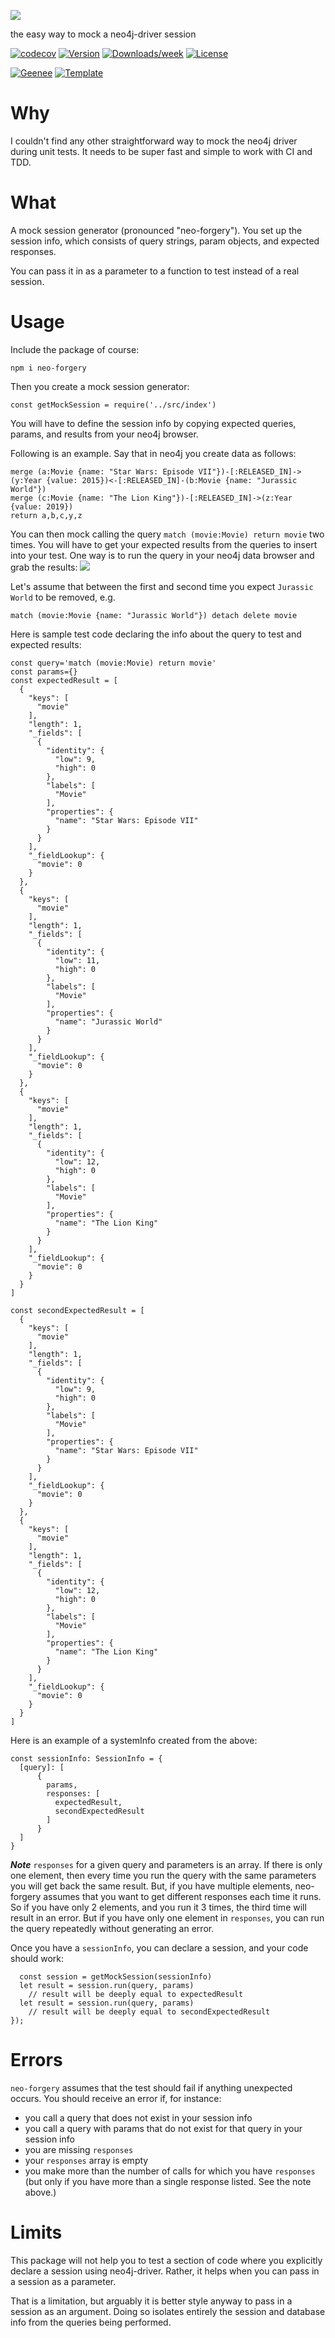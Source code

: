 
[//]: # ( ns__file unit: standard, comp: README.md )

[//]: # ( ns__custom_start beginning )

[//]: # ( ns__custom_end beginning )

[//]: # ( ns__start_section intro )

[//]: # ( ns__custom_start description )

![](images/neo-forgery.gif)

the easy way to mock a neo4j-driver session

[//]: # ( ns__custom_end description )

[//]: # ( ns__custom_start afterDescription )

[//]: # ( ns__custom_end afterDescription )

[//]: # ( ns__custom_start badges )

[//]: # ( ns__start_section usageSection )

[![codecov](https://codecov.io/gh/YizYah/neo-forgery/branch/main/graph/badge.svg?token=019QO4XK1Z)](https://codecov.io/gh/YizYah/neo-forgery)
[![Version](https://img.shields.io/npm/v/neo-forgery.svg)](https://npmjs.org/package/neo-forgery)
[![Downloads/week](https://img.shields.io/npm/dw/neo-forgery.svg)](https://npmjs.org/package/neo-forgery)
[![License](https://img.shields.io/npm/l/neo-forgery.svg)](https://github.com/YizYah/neo-forgery/blob/master/package.json)

[![Geenee](https://img.shields.io/badge/maintained%20by-geenee-brightgreen)](https://npmjs.org/package/geenee)
[![Template](https://img.shields.io/badge/template-ts--packrat-blue)](https://npmjs.org/package/ts-packrat)

[//]: # ( ns__custom_end badges )

[//]: # ( ns__end_section intro )


[//]: # ( ns__start_section api )


[//]: # ( ns__custom_start APIIntro )

# Why
I couldn't find any other straightforward way to mock the neo4j driver during unit tests. It needs to be super fast and simple to work with CI and TDD.

# What
A mock session generator (pronounced "neo-forgery").  You set up the session info, which consists of query strings, param objects, and expected responses.

You can pass it in as a parameter to a function to test instead of a real session.

# Usage
Include the package of course:
```
npm i neo-forgery
```
Then you create a mock session generator:
```
const getMockSession = require('../src/index')
```

You will have to define the session info by copying expected queries, params, and results from your neo4j browser.

Following is an example.  Say that in neo4j you create data as follows:
```
merge (a:Movie {name: "Star Wars: Episode VII"})-[:RELEASED_IN]->(y:Year {value: 2015})<-[:RELEASED_IN]-(b:Movie {name: "Jurassic World"})
merge (c:Movie {name: "The Lion King"})-[:RELEASED_IN]->(z:Year {value: 2019})
return a,b,c,y,z
```

You can then mock calling the query `match (movie:Movie) return movie` two times.  You will have to get your expected results from the queries to insert into your test.  One way is to run the query in your neo4j data browser and grab the results:
![](src/custom/images/gettingResponse.png)

Let's assume that between the first and second time you expect `Jurassic World` to be removed, e.g.
```
match (movie:Movie {name: "Jurassic World"}) detach delete movie
```

Here is sample test code declaring the info about the query to test and expected results:
```
const query='match (movie:Movie) return movie'
const params={}
const expectedResult = [
  {
    "keys": [
      "movie"
    ],
    "length": 1,
    "_fields": [
      {
        "identity": {
          "low": 9,
          "high": 0
        },
        "labels": [
          "Movie"
        ],
        "properties": {
          "name": "Star Wars: Episode VII"
        }
      }
    ],
    "_fieldLookup": {
      "movie": 0
    }
  },
  {
    "keys": [
      "movie"
    ],
    "length": 1,
    "_fields": [
      {
        "identity": {
          "low": 11,
          "high": 0
        },
        "labels": [
          "Movie"
        ],
        "properties": {
          "name": "Jurassic World"
        }
      }
    ],
    "_fieldLookup": {
      "movie": 0
    }
  },
  {
    "keys": [
      "movie"
    ],
    "length": 1,
    "_fields": [
      {
        "identity": {
          "low": 12,
          "high": 0
        },
        "labels": [
          "Movie"
        ],
        "properties": {
          "name": "The Lion King"
        }
      }
    ],
    "_fieldLookup": {
      "movie": 0
    }
  }
]

const secondExpectedResult = [
  {
    "keys": [
      "movie"
    ],
    "length": 1,
    "_fields": [
      {
        "identity": {
          "low": 9,
          "high": 0
        },
        "labels": [
          "Movie"
        ],
        "properties": {
          "name": "Star Wars: Episode VII"
        }
      }
    ],
    "_fieldLookup": {
      "movie": 0
    }
  },
  {
    "keys": [
      "movie"
    ],
    "length": 1,
    "_fields": [
      {
        "identity": {
          "low": 12,
          "high": 0
        },
        "labels": [
          "Movie"
        ],
        "properties": {
          "name": "The Lion King"
        }
      }
    ],
    "_fieldLookup": {
      "movie": 0
    }
  }
]
```

Here is an example of a systemInfo created from the above:
```
const sessionInfo: SessionInfo = {
  [query]: [
      {
        params,
        responses: [
          expectedResult,
          secondExpectedResult
        ]
      }
  ]
}
```
**_Note_** `responses` for a given query and parameters is an array.  If there is only one element, then every time you run the query with the same parameters you will get back the same result.  But, if you have multiple elements, neo-forgery assumes that you want to get different responses each time it runs.  So if you have only 2 elements, and you run it 3 times, the third time will result in an error.  But if you have only one element in `responses`, you can run the query repeatedly without generating an error.

Once you have a `sessionInfo`, you can declare a session, and your code should work:

```
  const session = getMockSession(sessionInfo)
  let result = session.run(query, params)
    // result will be deeply equal to expectedResult
  let result = session.run(query, params)
    // result will be deeply equal to secondExpectedResult
});

```

# Errors
`neo-forgery` assumes that the test should fail if anything unexpected occurs. You should receive an error if, for instance:

* you call a query that does not exist in your session info
* you call a query with params that do not exist for that query in your session info
* you are missing `responses`
* your `responses` array is empty
* you make more than the number of calls for which you have `responses` (but only if you have more than a single response listed.  See the note above.)

# Limits
This package will not help you to test a section of code where you explicitly declare a session using neo4j-driver.  Rather, it helps when you can pass in a session as a parameter.

That is a limitation, but arguably it is better style anyway to pass in a session as an argument. Doing so isolates entirely the session and database info from the queries being performed.



[//]: # ( ns__custom_end APIIntro )

[//]: # ( ns__custom_start constantsIntro )
[//]: # ( ns__custom_end constantsIntro )



[//]: # ( ns__start_section types )


[//]: # ( ns__end_section types )


[//]: # ( ns__end_section api )

